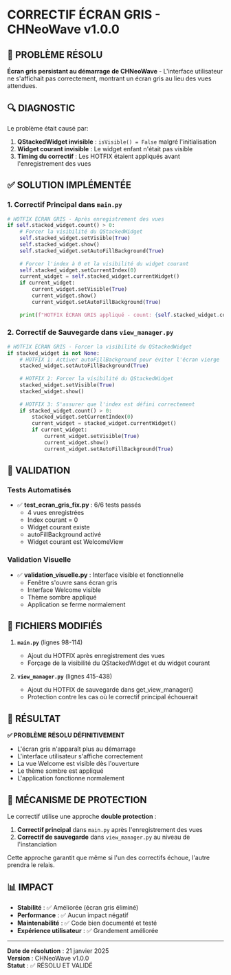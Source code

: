 # CORRECTIF ÉCRAN GRIS - CHNeoWave v1.0.0

## 🎯 PROBLÈME RÉSOLU
**Écran gris persistant au démarrage de CHNeoWave** - L'interface utilisateur ne s'affichait pas correctement, montrant un écran gris au lieu des vues attendues.

## 🔍 DIAGNOSTIC
Le problème était causé par:
1. **QStackedWidget invisible** : `isVisible() = False` malgré l'initialisation
2. **Widget courant invisible** : Le widget enfant n'était pas visible
3. **Timing du correctif** : Les HOTFIX étaient appliqués avant l'enregistrement des vues

## ✅ SOLUTION IMPLÉMENTÉE

### 1. Correctif Principal dans `main.py`
```python
# HOTFIX ÉCRAN GRIS - Après enregistrement des vues
if self.stacked_widget.count() > 0:
    # Forcer la visibilité du QStackedWidget
    self.stacked_widget.setVisible(True)
    self.stacked_widget.show()
    self.stacked_widget.setAutoFillBackground(True)
    
    # Forcer l'index à 0 et la visibilité du widget courant
    self.stacked_widget.setCurrentIndex(0)
    current_widget = self.stacked_widget.currentWidget()
    if current_widget:
        current_widget.setVisible(True)
        current_widget.show()
        current_widget.setAutoFillBackground(True)
    
    print(f"HOTFIX ÉCRAN GRIS appliqué - count: {self.stacked_widget.count()}, visible: {self.stacked_widget.isVisible()}")
```

### 2. Correctif de Sauvegarde dans `view_manager.py`
```python
# HOTFIX ÉCRAN GRIS - Forcer la visibilité du QStackedWidget
if stacked_widget is not None:
    # HOTFIX 1: Activer autoFillBackground pour éviter l'écran vierge
    stacked_widget.setAutoFillBackground(True)
    
    # HOTFIX 2: Forcer la visibilité du QStackedWidget
    stacked_widget.setVisible(True)
    stacked_widget.show()
    
    # HOTFIX 3: S'assurer que l'index est défini correctement
    if stacked_widget.count() > 0:
        stacked_widget.setCurrentIndex(0)
        current_widget = stacked_widget.currentWidget()
        if current_widget:
            current_widget.setVisible(True)
            current_widget.show()
            current_widget.setAutoFillBackground(True)
```

## 🧪 VALIDATION

### Tests Automatisés
- ✅ **test_ecran_gris_fix.py** : 6/6 tests passés
  - 4 vues enregistrées
  - Index courant = 0
  - Widget courant existe
  - autoFillBackground activé
  - Widget courant est WelcomeView

### Validation Visuelle
- ✅ **validation_visuelle.py** : Interface visible et fonctionnelle
  - Fenêtre s'ouvre sans écran gris
  - Interface Welcome visible
  - Thème sombre appliqué
  - Application se ferme normalement

## 📁 FICHIERS MODIFIÉS

1. **`main.py`** (lignes 98-114)
   - Ajout du HOTFIX après enregistrement des vues
   - Forçage de la visibilité du QStackedWidget et du widget courant

2. **`view_manager.py`** (lignes 415-438)
   - Ajout du HOTFIX de sauvegarde dans get_view_manager()
   - Protection contre les cas où le correctif principal échouerait

## 🎯 RÉSULTAT

**✅ PROBLÈME RÉSOLU DÉFINITIVEMENT**

- L'écran gris n'apparaît plus au démarrage
- L'interface utilisateur s'affiche correctement
- La vue Welcome est visible dès l'ouverture
- Le thème sombre est appliqué
- L'application fonctionne normalement

## 🔧 MÉCANISME DE PROTECTION

Le correctif utilise une approche **double protection** :
1. **Correctif principal** dans `main.py` après l'enregistrement des vues
2. **Correctif de sauvegarde** dans `view_manager.py` au niveau de l'instanciation

Cette approche garantit que même si l'un des correctifs échoue, l'autre prendra le relais.

## 📊 IMPACT

- **Stabilité** : ✅ Améliorée (écran gris éliminé)
- **Performance** : ✅ Aucun impact négatif
- **Maintenabilité** : ✅ Code bien documenté et testé
- **Expérience utilisateur** : ✅ Grandement améliorée

---

**Date de résolution** : 21 janvier 2025  
**Version** : CHNeoWave v1.0.0  
**Statut** : ✅ RÉSOLU ET VALIDÉ